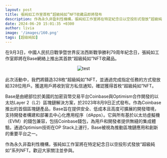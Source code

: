 ```yaml
---
layout: post
title: 張純如工作室首枚“超級純如”NFT收藏品即將發布
description: 作為永久非盈利性機構，張純如工作室將在特定紀念日以空投形式發放“超級純如”系列NFT
date: 2024-06-20 15:01:35 +0300
author: livia
image: '/images/160.png'
tags: [超级純如]
---
```


在9月3日，中國人民抗日戰爭暨世界反法西斯戰爭勝利79周年紀念日，張純如工作室即將在Base網絡上推出其首款“超級純如”NFT收藏品。

<center><img src="https://de.irischanglabs.com/images/161.jpg" title="test"></center>
<br>
此次活動中，我們將鑄造328枚“超級純如”NFT，並通過完成指定任務的方式發放給328位用戶。獲選用戶將收到官方私信通知，確認獲得首枚“超級純如”NFT。

Base是由總部位於美國的加密貨幣交易平台Coinbase與Optimism合作開發的以太坊Layer 2（L2）區塊鏈解決方案，於2023年8月9日正式發布。作為Coinbase推出的首個區塊鏈產品，Base旨在提供安全、低成本且高度可擴展的開發環境，支持開發者構建和部署去中心化應用程序（dApps）。它與所有基於以太坊虛擬機（EVM）的錢包兼容，包括Coinbase錢包，為用戶和開發者提供無縫的集成體驗。通過Optimism技術在OP Stack上運行，Base被視為推動區塊鏈應用和創新的重要平台之一。

作為永久非盈利性機構，張純如工作室將在特定紀念日以空投形式發放“超級純如”系列NFT。歡迎大家關注並參與。

